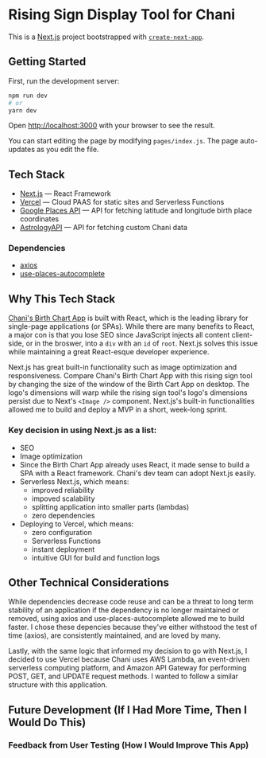 # Rising Sign Display Tool for Chani

This is a [Next.js](https://nextjs.org/) project bootstrapped with [`create-next-app`](https://github.com/vercel/next.js/tree/canary/packages/create-next-app).

## Getting Started

First, run the development server:

```bash
npm run dev
# or
yarn dev
```

Open [http://localhost:3000](http://localhost:3000) with your browser to see the result.

You can start editing the page by modifying `pages/index.js`. The page auto-updates as you edit the file.

## Tech Stack

- [Next.js](https://nextjs.org/docs) — React Framework
- [Vercel](https://vercel.com/docs) — Cloud PAAS for static sites and Serverless Functions
- [Google Places API](https://developers.google.com/places/web-service/overview) — API for fetching latitude and longitude birth place coordinates
- [AstrologyAPI](https://www.astrologyapi.com/docs/) — API for fetching custom Chani data

### Dependencies

- [axios](https://www.npmjs.com/package/axios)
- [use-places-autocomplete](https://www.npmjs.com/package/use-places-autocomplete)

## Why This Tech Stack

[Chani's Birth Chart App](https://chart.chaninicholas.com/) is built with React, which is the leading library for single-page applications (or SPAs). While there are many benefits to React, a major con is that you lose SEO since JavaScript injects all content client-side, or in the broswer, into a `div` with an `id` of `root`. Next.js solves this issue while maintaining a great React-esque developer experience.

Next.js has great built-in functionality such as image optimization and responsiveness. Compare Chani's Birth Chart App with this rising sign tool by changing the size of the window of the Birth Cart App on desktop. The logo's dimensions will warp while the rising sign tool's logo's dimensions persist due to Next's `<Image />` component. Next.js's built-in functionalities allowed me to build and deploy a MVP in a short, week-long sprint.

### Key decision in using Next.js as a list:
- SEO
- Image optimization
- Since the Birth Chart App already uses React, it made sense to build a SPA with a React framework. Chani's dev team can adopt Next.js easily.
- Serverless Next.js, which means:
  - improved reliability
  - impoved scalability
  - splitting application into smaller parts (lambdas)
  - zero dependencies
- Deploying to Vercel, which means:
  - zero configuration
  - Serverless Functions
  - instant deployment
  - intuitive GUI for build and function logs

## Other Technical Considerations

While dependencies decrease code reuse and can be a threat to long term stability of an application if the dependency is no longer maintained or removed, using axios and use-places-autocomplete allowed me to build faster. I chose these depencies because they've either withstood the test of time (axios), are consistently maintained, and are loved by many.

Lastly, with the same logic that informed my decision to go with Next.js, I decided to use Vercel because Chani uses AWS Lambda, an event-driven serverless computing platform, and Amazon API Gateway for performing POST, GET, and UPDATE request methods. I wanted to follow a similar structure with this application.

## Future Development (If I Had More Time, Then I Would Do This)

### Feedback from User Testing (How I Would Improve This App)